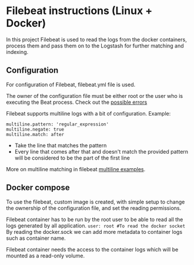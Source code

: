 # Filebeat instructions (Linux + Docker)

In this project Filebeat is used to read the logs from the docker containers, process them and pass them on to the Logstash for further matching and indexing.

## Configuration

For configuration of Filebeat, filebeat.yml file is used.

The owner of the configuration file must be either root or the user who is executing the Beat process.
Check out the [possible errors](https://www.elastic.co/guide/en/beats/libbeat/current/config-file-permissions.html)

Filebeat supports multiline logs with a bit of configuration.
Example:
```
multiline.pattern: 'regular_expression'
multiline.negate: true
multiline.match: after
```
- Take the line that matches the pattern
- Every line that comes after that and doesn't match the provided pattern will be considered to be the part of the first line

More on multiline matching in filebeat [multiline examples](https://www.elastic.co/guide/en/beats/filebeat/current/multiline-examples.html). 

## Docker compose

To use the filebeat, custom image is created, with simple setup to change the ownership of the configuration file, and set the reading permissions.

Filebeat container has to be run by the root user to be able to read all the logs generated by all application.
`user: root #To read the docker socket`
By reading the docker.sock we can add more metadata to container logs such as container name.

Filebeat container needs the access to the container logs which will be mounted as a read-only volume.

